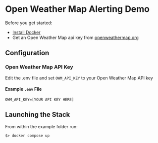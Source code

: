 # Open Weather Map Alerting Demo

Before you get started:

* [Install Docker](https://docs.docker.com/get-docker/)
* Get an Open Weather Map api key from [openweathermap.org](https://openweathermap.org/)

## Configuration

### Open Weather Map API Key

Edit the .env file and set `OWM_API_KEY` to your Open Weather Map API key

#### Example `.env` File

```
OWM_API_KEY=[YOUR API KEY HERE]
```

## Launching the Stack

From within the example folder run:

```
$> docker compose up
```
